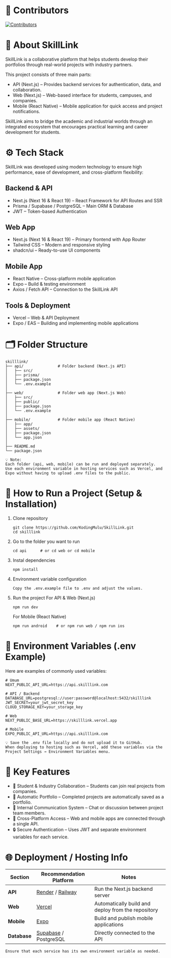 # 👥 Contributors
[![Contributors](https://img.shields.io/github/contributors/KodingMulu/SkillLink?color=blue)](https://github.com/KodingMulu/SkillLink/graphs/contributors)

# 🧠 About SkillLink
SkillLink is a collaborative platform that helps students develop their portfolios through real-world projects with industry partners.

This project consists of three main parts:
- API (Next.js) – Provides backend services for authentication, data, and collaboration.
- Web (Next.js) – Web-based interface for students, campuses, and companies.
- Mobile (React Native) – Mobile application for quick access and project notifications.

SkillLink aims to bridge the academic and industrial worlds through an integrated ecosystem that encourages practical learning and career development for students.

# ⚙️ Tech Stack
SkillLink was developed using modern technology to ensure high performance, ease of development, and cross-platform flexibility:
## Backend & API
- Next.js (Next 16 & React 19) – React Framework for API Routes and SSR
- Prisma / Supabase / PostgreSQL – Main ORM & Database
- JWT – Token-based Authentication

## Web App
- Next.js (Next 16 & React 19) – Primary frontend with App Router
- Tailwind CSS – Modern and responsive styling
- shadcn/ui – Ready-to-use UI components

## Mobile App
- React Native – Cross-platform mobile application
- Expo – Build & testing environment
- Axios / Fetch API – Connection to the SkillLink API

## Tools & Deployment
- Vercel – Web & API Deployment
- Expo / EAS – Building and implementing mobile applications

# 🗂️ Folder Structure
```
skilllink/
├── api/               # Folder backend (Next.js API)
│   ├── src/
│   ├── prisma/
│   ├── package.json
│   └── .env.example
│
├── web/               # Folder web app (Next.js Web)
│   ├── src/
│   ├── public/
│   ├── package.json
│   └── .env.example
│
├── mobile/            # Folder mobile app (React Native)
│   ├── app/
│   ├── assets/
│   ├── package.json
│   └── app.json
│
├── README.md
└── package.json
```
```
💡 Note:
Each folder (api, web, mobile) can be run and deployed separately.
Use each environment variable in hosting services such as Vercel, and Expo without having to upload .env files to the public.
```

# 🚀 How to Run a Project (Setup & Installation)
1. Clone repository
   ```
   git clone https://github.com/KodingMulu/SkillLink.git
   cd skilllink
   ```
2. Go to the folder you want to run
   ```
   cd api      # or cd web or cd mobile
   ```
3. Instal dependencies
   ```
   npm install
   ```
4. Environment variable configuration
   ```
   Copy the .env.example file to .env and adjust the values.
   ```
5. Run the project
   For API & Web (Next.js)
   ```
   npm run dev
   ```

   For Mobile (React Native)
   ```
   npm run android    # or npm run web / npm run ios
   ```

# 🔑 Environment Variables (.env Example)
Here are examples of commonly used variables:
```
# Umum
NEXT_PUBLIC_API_URL=https://api.skilllink.com

# API / Backend
DATABASE_URL=postgresql://user:password@localhost:5432/skilllink
JWT_SECRET=your_jwt_secret_key
CLOUD_STORAGE_KEY=your_storage_key

# Web
NEXT_PUBLIC_BASE_URL=https://skilllink.vercel.app

# Mobile
EXPO_PUBLIC_API_URL=https://api.skilllink.com
```
```
💡 Save the .env file locally and do not upload it to GitHub.
When deploying to hosting such as Vercel, add these variables via the Project Settings → Environment Variables menu.
```

# 🧩 Key Features
- 👥 Student & Industry Collaboration – Students can join real projects from companies.
- 🧾 Automatic Portfolio – Completed projects are automatically saved as a portfolio.
- 💬 Internal Communication System – Chat or discussion between project team members.
- 📱 Cross-Platform Access – Web and mobile apps are connected through a single API.
- 🔒 Secure Authentication – Uses JWT and separate environment variables for each service.

# 🌐 Deployment / Hosting Info
| Section      | Recommendation Platform                                       | Notes                                              |
| ------------ | ------------------------------------------------------------- | -------------------------------------------------- |
| **API**      | [Render](https://render.com) / [Railway](https://railway.app) | Run the Next.js backend server                     |
| **Web**      | [Vercel](https://vercel.com)                                  | Automatically build and deploy from the repository |
| **Mobile**   | [Expo](https://expo.dev)                                      | Build and publish mobile applications              |
| **Database** | [Supabase](https://supabase.com) / PostgreSQL                 | Directly connected to the API                      |

```
Ensure that each service has its own environment variable as needed.
```
